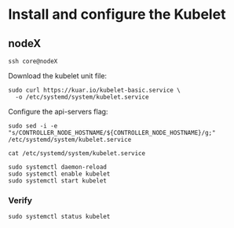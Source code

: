 # Install and configure the Kubelet

## nodeX

```
ssh core@nodeX
```

Download the kubelet unit file:

```
sudo curl https://kuar.io/kubelet-basic.service \
  -o /etc/systemd/system/kubelet.service
```

Configure the api-servers flag:

```
sudo sed -i -e "s/CONTROLLER_NODE_HOSTNAME/${CONTROLLER_NODE_HOSTNAME}/g;" /etc/systemd/system/kubelet.service
```

```
cat /etc/systemd/system/kubelet.service
```

```
sudo systemctl daemon-reload
sudo systemctl enable kubelet
sudo systemctl start kubelet
```

### Verify

```
sudo systemctl status kubelet
```
